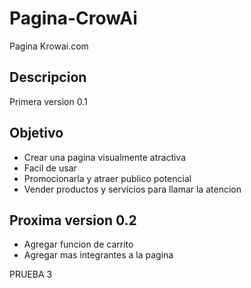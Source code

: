 # Pagina-CrowAi

Pagina Krowai.com


## Descripcion

Primera version 0.1

## Objetivo

* Crear una pagina visualmente atractiva
* Facil de usar
* Promocionarla y atraer publico potencial
* Vender productos y servicios para llamar la atencion



## Proxima version 0.2

* Agregar funcion de carrito
* Agregar mas integrantes a la pagina

PRUEBA 3
